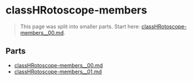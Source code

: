 # classHRotoscope-members

> This page was split into smaller parts. Start here: [classHRotoscope-members__00.md](classHRotoscope-members__00.md).

## Parts

- [classHRotoscope-members__00.md](classHRotoscope-members__00.md)
- [classHRotoscope-members__01.md](classHRotoscope-members__01.md)
